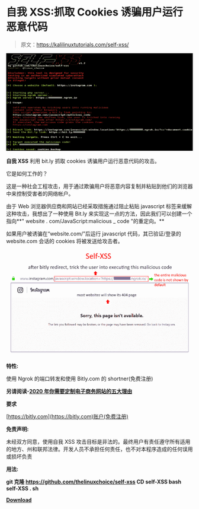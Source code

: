# 自我 XSS:抓取 Cookies 诱骗用户运行恶意代码

> 原文：<https://kalilinuxtutorials.com/self-xss/>

[![Self XSS  :  Grab Cookies Tricking Users Into Running Malicious Code](img/aa54a1648540f83b2f96601c1991fb70.png "Self XSS  :  Grab Cookies Tricking Users Into Running Malicious Code")](https://1.bp.blogspot.com/-7kB6wamOHus/XsjJanQjsxI/AAAAAAAAGcE/NrlqFmO-yeIM1iW_24bX4MAU1YNr_xUDACLcBGAsYHQ/s1600/Self-XSS%25281%2529.png)

**自我 XSS** 利用 bit.ly 抓取 cookies 诱骗用户运行恶意代码的攻击。

它是如何工作的？

这是一种社会工程攻击，用于通过欺骗用户将恶意内容复制并粘贴到他们的浏览器中来控制受害者的网络帐户。

由于 Web 浏览器供应商和网站已经采取措施通过阻止粘贴 javascript 标签来缓解这种攻击，我想出了一种使用 Bit.ly 来实现这一点的方法，因此我们可以创建一个指向**" website . com/JavaScript:malicious _ code "的重定向。**

如果用户被诱骗在“website.com/”后运行 javascript 代码，其已验证/登录的 website.com 会话的 cookies 将被发送给攻击者。

![](img/2fd40ec81baf46285b487b25359a2300.png)

**特性:**

使用 Ngrok 的端口转发和使用 Bitly.com 的 shortner(免费注册)

**另请阅读-[2020 年你需要定制电子商务网站的五大理由](https://kalilinuxtutorials.com/top-5-reasons-why-you-need-a-custom-e-commerce-website-in-2020/)**

**要求**

[https://bitly.com](https://bitly.com)账户(免费注册)

**免责声明:**

未经双方同意，使用自我 XSS 攻击目标是非法的。最终用户有责任遵守所有适用的地方、州和联邦法律。开发人员不承担任何责任，也不对本程序造成的任何误用或损坏负责

**用法:**

**git 克隆 https://github.com/thelinuxchoice/self-xss
CD self-XSS
bash self-XSS . sh**

[**Download**](https://github.com/thelinuxchoice/self-xss)